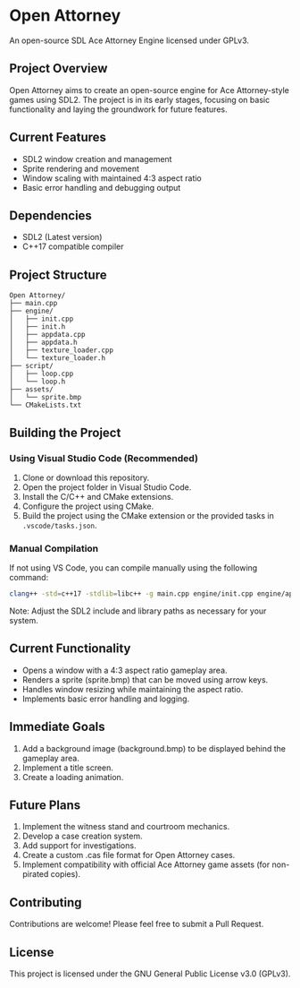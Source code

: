 # Open Attorney

An open-source SDL Ace Attorney Engine licensed under GPLv3.

## Project Overview

Open Attorney aims to create an open-source engine for Ace Attorney-style games using SDL2. The project is in its early stages, focusing on basic functionality and laying the groundwork for future features.

## Current Features

- SDL2 window creation and management
- Sprite rendering and movement
- Window scaling with maintained 4:3 aspect ratio
- Basic error handling and debugging output

## Dependencies

- SDL2 (Latest version)
- C++17 compatible compiler

## Project Structure

```
Open Attorney/
├── main.cpp
├── engine/
│   ├── init.cpp
│   ├── init.h
│   ├── appdata.cpp
│   ├── appdata.h
│   ├── texture_loader.cpp
│   └── texture_loader.h
├── script/
│   ├── loop.cpp
│   └── loop.h
├── assets/
│   └── sprite.bmp
└── CMakeLists.txt
```

## Building the Project

### Using Visual Studio Code (Recommended)

1. Clone or download this repository.
2. Open the project folder in Visual Studio Code.
3. Install the C/C++ and CMake extensions.
4. Configure the project using CMake.
5. Build the project using the CMake extension or the provided tasks in `.vscode/tasks.json`.

### Manual Compilation

If not using VS Code, you can compile manually using the following command:

```bash
clang++ -std=c++17 -stdlib=libc++ -g main.cpp engine/init.cpp engine/appdata.cpp engine/texture_loader.cpp script/loop.cpp -o main -I. -I/usr/local/opt/sdl2/include/SDL2 -L/usr/local/opt/sdl2/lib -lSDL2
```

Note: Adjust the SDL2 include and library paths as necessary for your system.

## Current Functionality

- Opens a window with a 4:3 aspect ratio gameplay area.
- Renders a sprite (sprite.bmp) that can be moved using arrow keys.
- Handles window resizing while maintaining the aspect ratio.
- Implements basic error handling and logging.

## Immediate Goals

1. Add a background image (background.bmp) to be displayed behind the gameplay area.
2. Implement a title screen.
3. Create a loading animation.

## Future Plans

1. Implement the witness stand and courtroom mechanics.
2. Develop a case creation system.
3. Add support for investigations.
4. Create a custom .cas file format for Open Attorney cases.
5. Implement compatibility with official Ace Attorney game assets (for non-pirated copies).

## Contributing

Contributions are welcome! Please feel free to submit a Pull Request.

## License

This project is licensed under the GNU General Public License v3.0 (GPLv3).
